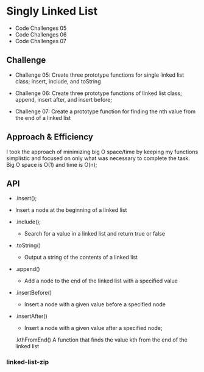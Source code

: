 # Singly Linked List

+ Code Challenges 05 
+ Code Challenges 06
+ Code Challenges 07

## Challenge

* Challenge 05: Create three prototype functions for single linked list class; insert, include, and toString

* Challenge 06: Create three prototype functions of linked list class; append, insert after, and insert before;

* Challenge 07: Create a prototype function for finding the nth value from the end of a linked list

## Approach & Efficiency

I took the approach of minimizing big O space/time by keeping my functions simplistic and focused on only what was necessary to complete the task.
Big O space is O(1) and time is O(n);

## API

- .insert();
 - Insert a node at the beginning of a linked list

- .include();
  - Search for a value in a linked list and return true or false
  
- .toString()
  - Output a string of the contents of a linked list

- .append()
  - Add a node to the end of the linked list with a specified value

- .insertBefore()
  - Insert a node with a given value before a specified node

- .insertAfter()
  - Insert a node with a given value after a specified node;

  .kthFromEnd()
A function that finds the value kth from the end of the linked list

### linked-list-zip



